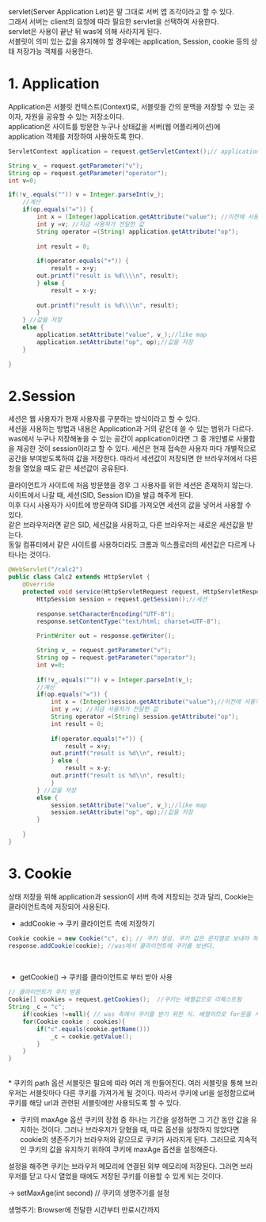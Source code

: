 servlet(Server Application Let)은 말 그대로 서버 앱 조각이라고 할 수 있다. <br>
그래서 서버는 client의 요청에 따라 필요한 servlet을 선택하여 사용한다. <br>
servlet은 사용이 끝난 뒤 was에 의해 사라지게 된다. <br>
서블릿이 의미 있는 값을 유지해야 할 경우에는 application, Session, cookie 등의 상태 저장가능 객체를 사용한다.

# 1. Application
Application은 서블릿 컨텍스트(Context)로, 서블릿들 간의 문맥을 저장할 수 있는 곳이자, 자원을 공유할 수 있는 저장소이다.<br>
application은 사이트를 방문한 누구나 상태값을 서버(웹 어플리케이션)에 application 객체를 저장하여 사용하도록 한다.

```java
ServletContext application = request.getServletContext();// application 객체를 생성하여 클라이언트의 정보를 저장한다.

String v_ = request.getParameter("v");
String op = request.getParameter("operator");
int v=0;	

if(!v_.equals("")) v = Integer.parseInt(v_);
	//계산
	if(op.equals("=")) {
		int x = (Integer)application.getAttribute("value");	//이전에 사용자가 전달한 값
		int y =v; //지금 사용자가 전달한 값
		String operator =(String) application.getAttribute("op");
		
		int result = 0;
		
		if(operator.equals("+")) {
			result = x+y;
		out.printf("result is %d\\\\n", result);
		} else {
			result = x-y;
			
		out.printf("result is %d\\\\n", result);
		}
	} //값을 저장
	else {
		application.setAttribute("value", v_);//like map
		application.setAttribute("op", op);//값을 저장
	}
	
}
```

# 2.Session
세션은 웹 사용자가 현재 사용자를 구분하는 방식이라고 할 수 있다. <br>
세션을 사용하는 방법과 내용은 Application과 거의 같은데 쓸 수 있는 범위가 다르다.<br>
was에서 누구나 저장해놓을 수 있는 공간이 application이라면 그 중 개인별로 사물함을 제공한 것이 session이라고 할 수 있다.
세션은 현재 접속한 사용자 마다 개별적으로 공간을 부여받도록하여 값을 저장한다. 따라서 세션값이 저장되면 한 브라우저에서 다른 창을 열었을 때도 같은 세션값이 공유된다.

클라이언트가 사이트에 처음 방문했을 경우 그 사용자를 위한 세션은 존재하지 않는다.<br>
사이트에서 나갈 때, 세션(SID, Session ID)을 발급 해주게 된다.<br>
이후 다시 사용자가 사이트에 방문하여 SID를 가져오면 세션의 값을 넣어서 사용할 수 있다.<br>
같은 브라우저라면 같은 SID, 세션값을 사용하고, 다른 브라우저는 새로운 세션값을 받는다.<br>
동일 컴퓨터에서 같은 사이트를 사용하더라도 크롬과 익스플로러의 세션값은 다르게 나타나는 것이다.<br>

```java
@WebServlet("/calc2")
public class Calc2 extends HttpServlet {
	@Override
	protected void service(HttpServletRequest request, HttpServletResponse response) throws ServletException, IOException{
	    HttpSession session = request.getSession();//세션
	    
		response.setCharacterEncoding("UTF-8");
		response.setContentType("text/html; charset=UTF-8");
		
		PrintWriter out = response.getWriter();

		String v_ = request.getParameter("v");
		String op = request.getParameter("operator");
		int v=0;
		
		if(!v_.equals("")) v = Integer.parseInt(v_);
		//계산
		if(op.equals("=")) {
			int x = (Integer)session.getAttribute("value");//이전에 사용자가 전달한 값
			int y =v; //지금 사용자가 전달한 값
			String operator =(String) session.getAttribute("op");
			int result = 0;
			
			if(operator.equals("+")) {
				result = x+y;
			out.printf("result is %d\\n", result);
			} else {
				result = x-y;
			out.printf("result is %d\\n", result);
			}
		} //값을 저장
		else {
			session.setAttribute("value", v_);//like map
			session.setAttribute("op", op);//값을 저장
		}
		
	}
}
```

# 3. Cookie
상태 저장을 위해 application과 session이 서버 측에 저장되는 것과 달리, Cookie는 클라이언트측에 저장되어 사용된다.

* addCookie -> 쿠키 클라이언트 측에 저장하기
```java
Cookie cookie = new Cookie("c", c); // 쿠키 생성. 쿠키 값은 문자열로 보내야 하는데, json을 사용하면 다양한 값을 쓸 수 있다고 한다.
response.addCookie(cookie); //was에서 클라이언트에 쿠키를 보낸다.
```
<br>

* getCookie() -> 쿠키를 클라이언트로 부터 받아 사용
```java
// 클라이언트가 쿠키 받음
Cookie[] cookies = request.getCookies();  //쿠키는 배열값으로 리퀘스트됨
String _c = "c";
	if(cookies !=null){ // was 측에서 쿠키를 받기 위한 식. 배열이므로 for문을 사용한다.
	for(Cookie cookie : cookies){
		if("c".equals(cookie.getName()))
			_c = cookie.getValue();
		}
	}
}
```
<br>
* 쿠키의 path 옵션
서블릿은 필요에 따라 여러 개 만들어진다. 여러 서블릿을 통해 브라우저는 서블릿마다 다른 쿠키를 가져가게 될 것이다. 따라서 쿠키에 url을 설정함으로써 쿠키를 해당 url과 관련된 서블릿에만 사용되도록 할 수 있다.

* 쿠키의 maxAge 옵션
쿠키의 장점 중 하나는 기간을 설정하면 그 기간 동안 값을 유지하는 것이다. 그러나 브라우저가 닫혔을 때, 따로 옵션을 설정하지 않았다면 cookie의 생존주기가 브라우저와 같으므로 쿠키가 사라지게 된다. 그러므로 지속적인 쿠키의 값을 유지하기 위하여 쿠키에 maxAge 옵션을 설정해준다.

설정을 해주면 쿠키는 브라우저 메모리에 연결된 외부 메모리에 저장된다. 그러면 브라우저를 닫고 다시 열었을 때에도 저장된 쿠키를 이용할 수 있게 되는 것이다.

→ setMaxAge(int second) // 쿠키의 생명주기를 설정

생명주기: Browser에 전달한 시간부터 만료시간까지
